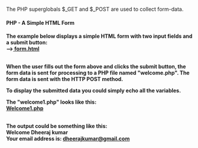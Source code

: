 The PHP superglobals $_GET and $_POST are used to collect form-data.

<h4>PHP - A Simple HTML Form<h4>
The example below displays a simple HTML form with two input fields and a submit button:
  <br>
--><a href="https://github.com/Dheeraj2002kumar/Backend_with_php/blob/main/Backend_php/PHP%20form%20validation/form.html"> form.html</a>
<br>
<br>

When the user fills out the form above and clicks the submit button, the form data is sent for processing to a PHP file named "welcome.php". The form data is sent with the HTTP POST method.

To display the submitted data you could simply echo all the variables.

The "welcome1.php" looks like this:
<br>
<a href="https://github.com/Dheeraj2002kumar/Backend_with_php/blob/main/Backend_php/PHP%20form%20validation/welcome1.php">Welcome1.php</a>
<br>
<br>

The output could be something like this:
<br>
Welcome Dheeraj kumar<br>
Your email address is: dheerajkumar@gmail.com
<br>

